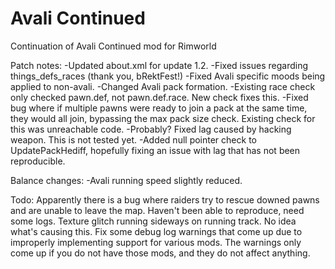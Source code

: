 # Avali Continued
 Continuation of Avali Continued mod for Rimworld
 
 Patch notes:
 -Updated about.xml for update 1.2.
-Fixed issues regarding things_defs_races (thank you, bRektFest!)
-Fixed Avali specific moods being applied to non-avali.
-Changed Avali pack formation.
	-Existing race check only checked pawn.def, not pawn.def.race. New check fixes this.
	-Fixed bug where if multiple pawns were ready to join a pack at the same time, they would all join, bypassing the max pack size check. Existing check for this was unreachable code.
-Probably? Fixed lag caused by hacking weapon. This is not tested yet.
-Added null pointer check to UpdatePackHediff, hopefully fixing an issue with lag that has not been reproducible.

Balance changes:
-Avali running speed slightly reduced.


Todo:
Apparently there is a bug where raiders try to rescue downed pawns and are unable to leave the map. Haven't been able to reproduce, need some logs.
Texture glitch running sideways on running track. No idea what's causing this.
Fix some debug log warnings that come up due to improperly implementing support for various mods. The warnings only come up if you do not have those mods, and they do not affect anything.
